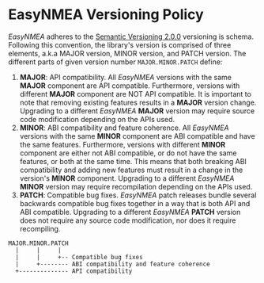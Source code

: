# EasyNMEA Versioning Policy

*EasyNMEA* adheres to the [Semantic Versioning 2.0.0](https://semver.org/) versioning is
schema.
Following this convention, the library's version is comprised of three elements, a.k.a MAJOR version, MINOR version, and PATCH version.
The different parts of given version number `MAJOR.MINOR.PATCH` define:

1. **MAJOR**: API compatibility.
   All *EasyNMEA* versions with the same **MAJOR** component are API compatible.
   Furthermore, versions with different **MAJOR** component are NOT API compatible.
   It is important to note that removing existing features results in a **MAJOR** version change.
   Upgrading to a different *EasyNMEA* **MAJOR** version may require source code modification depending on the APIs used.
2. **MINOR**: ABI compatibility and feature coherence.
   All *EasyNMEA* versions with the same **MINOR** component are ABI compatible and have the same features.
   Furthermore, versions with different **MINOR** component are either not ABI compatible, or do not have the same features, or both at the same time.
   This means that both breaking ABI compatibility and adding new features must result in a change in the version's **MINOR** component.
   Upgrading to a different *EasyNMEA* **MINOR** version may require recompilation depending
   on the APIs used.
3. **PATCH**: Compatible bug fixes.
   *EasyNMEA* patch releases bundle several backwards compatible bug fixes together in a way that is both API and ABI compatible.
   Upgrading to a different *EasyNMEA* **PATCH** version does not require any source code modification, nor does it require recompiling.

```
MAJOR.MINOR.PATCH
  |     |     |
  |     |     +-- Compatible bug fixes
  |     +-------- ABI compatibility and feature coherence
  +-------------- API compatibility
```
